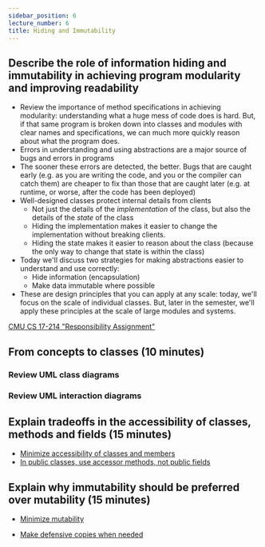 ```yaml
---
sidebar_position: 6
lecture_number: 6
title: Hiding and Immutability
---
```


## Describe the role of information hiding and immutability in achieving program modularity and improving readability

- Review the importance of method specifications in achieving modularity: understanding what a huge mess of code does is hard. But, if that same program is broken down into classes and modules with clear names and specifications, we can much more quickly reason about what the program does.
- Errors in understanding and using abstractions are a major source of bugs and errors in programs
- The sooner these errors are detected, the better. Bugs that are caught early (e.g. as you are writing the code, and you or the compiler can catch them) are cheaper to fix than those that are caught later (e.g. at runtime, or worse, after the code has been deployed)
- Well-designed classes protect internal details from clients
    - Not just the details of the *implementation* of the class, but also the details of the *state* of the class
    - Hiding the implementation makes it easier to change the implementation without breaking clients. 
    - Hiding the state makes it easier to reason about the class (because the only way to change that state is within the class)
- Today we'll discuss two strategies for making abstractions easier to understand and use correctly:
  - Hide information (encapsulation)
  - Make data immutable where possible
- These are design principles that you can apply at any scale: today, we'll focus on the scale of individual classes. But, later in the semester, we'll apply these principles at the scale of large modules and systems.


[CMU CS 17-214 "Responsibility Assignment"](https://docs.google.com/presentation/d/1aAyLLVDZFvaXWzQWzFyWQpBR5U63WNaGY04UX8z0SdQ/edit#slide=id.g2fbdf60e2c4_0_782)
## From concepts to classes (10 minutes)


### Review UML class diagrams

### Review UML interaction diagrams



## Explain tradeoffs in the accessibility of classes, methods and fields (15 minutes)

- [Minimize accessibility of classes and members](https://learning.oreilly.com/library/view/effective-java-3rd/9780134686097/ch4.xhtml#lev15)
- [In public classes, use accessor methods, not public fields](https://learning.oreilly.com/library/view/effective-java-3rd/9780134686097/ch4.xhtml#lev16)

## Explain why immutability should be preferred over mutability (15 minutes)

- [Minimize mutability](https://learning.oreilly.com/library/view/effective-java-3rd/9780134686097/ch4.xhtml#lev17)

- [Make defensive copies when needed](https://learning.oreilly.com/library/view/effective-java-3rd/9780134686097/ch8.xhtml#lev49)

